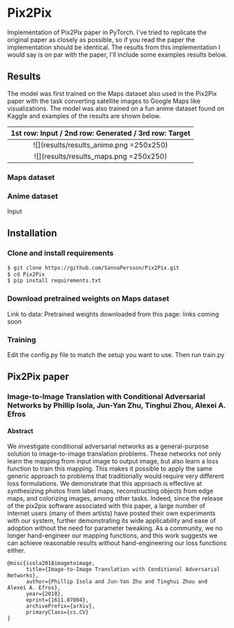 # Pix2Pix
Implementation of Pix2Pix paper in PyTorch. I've tried to replicate the original paper as closely as possible, so if you read the paper the implementation should be identical. The results from this implementation I would say is on par with the paper, I'll include some examples results below.

## Results
The model was first trained on the Maps dataset also used in the Pix2Pix paper with the task converting satellite images to Google Maps like visualizations. The model was also trained on a fun anime dataset found on Kaggle and examples of the results are shown below. 


|1st row: Input / 2nd row: Generated / 3rd row: Target|
|:---:|
|![](results/results_anime.png =250x250)|
|![](results/results_maps.png =250x250)|
	

### Maps dataset


### Anime dataset
Input

## Installation

### Clone and install requirements
```bash
$ git clone https://github.com/SannaPersson/Pix2Pix.git
$ cd Pix2Pix
$ pip install requirements.txt
```

### Download pretrained weights on Maps dataset
Link to data:
Pretrained weights downloaded from this page: links coming soon


### Training
Edit the config.py file to match the setup you want to use. Then run train.py


## Pix2Pix paper
### Image-to-Image Translation with Conditional Adversarial Networks by Phillip Isola, Jun-Yan Zhu, Tinghui Zhou, Alexei A. Efros

#### Abstract
We investigate conditional adversarial networks as a general-purpose solution to image-to-image translation problems. These networks not only learn the mapping from input image to output image, but also learn a loss function to train this mapping. This makes it possible to apply the same generic approach to problems that traditionally would require very different loss formulations. We demonstrate that this approach is effective at synthesizing photos from label maps, reconstructing objects from edge maps, and colorizing images, among other tasks. Indeed, since the release of the pix2pix software associated with this paper, a large number of internet users (many of them artists) have posted their own experiments with our system, further demonstrating its wide applicability and ease of adoption without the need for parameter tweaking. As a community, we no longer hand-engineer our mapping functions, and this work suggests we can achieve reasonable results without hand-engineering our loss functions either.
```
@misc{isola2018imagetoimage,
      title={Image-to-Image Translation with Conditional Adversarial Networks}, 
      author={Phillip Isola and Jun-Yan Zhu and Tinghui Zhou and Alexei A. Efros},
      year={2018},
      eprint={1611.07004},
      archivePrefix={arXiv},
      primaryClass={cs.CV}
}
```
